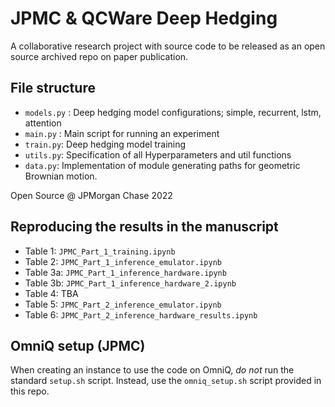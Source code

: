 # JPMC & QCWare Deep Hedging

A collaborative research project with source code to be released as an open source archived repo on paper publication.


## File structure
- `models.py` : Deep hedging model configurations; simple, recurrent, lstm, attention
- `main.py` : Main script for running an experiment
- `train.py`: Deep hedging model training
- `utils.py`: Specification of all Hyperparameters and util functions
- `data.py`: Implementation of module generating paths for geometric Brownian motion.


Open Source @ JPMorgan Chase 2022

## Reproducing the results in the manuscript

- Table 1:  `JPMC_Part_1_training.ipynb`
- Table 2: `JPMC_Part_1_inference_emulator.ipynb`
- Table 3a: `JPMC_Part_1_inference_hardware.ipynb`
- Table 3b: `JPMC_Part_1_inference_hardware_2.ipynb`
- Table 4: TBA
- Table 5:  `JPMC_Part_2_inference_emulator.ipynb`
- Table 6: `JPMC_Part_2_inference_hardware_results.ipynb`

## OmniQ setup (JPMC) 

When creating an instance to use the code on OmniQ, *do not* run the standard `setup.sh` script. Instead, use the `omniq_setup.sh` script provided in this repo.
